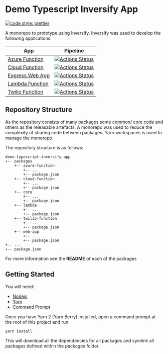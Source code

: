 # Demo Typescript Inversify App

[![code style: prettier](https://img.shields.io/badge/code_style-prettier-ff69b4.svg)](https://github.com/prettier/prettier)

A monorepo to prototype using Inversify. Inversify was used to develop the following applications:

| App                                           | Pipeline                                                                                                                                                                                                 |
| --------------------------------------------- | -------------------------------------------------------------------------------------------------------------------------------------------------------------------------------------------------------- |
| [Azure Function](./packages/azure-function)   | [![Actions Status](https://github.com/RJPearson94/demo-typescript-inversify-app/workflows/Azure%20Function%20Pipeline/badge.svg)](https://github.com/RJPearson94/demo-typescript-inversify-app/actions)  |
| [Cloud Function](./packages/azure-function)   | [![Actions Status](https://github.com/RJPearson94/demo-typescript-inversify-app/workflows/Cloud%20Function%20Pipeline/badge.svg)](https://github.com/RJPearson94/demo-typescript-inversify-app/actions)  |
| [Express Web App](./packages/web-app)         | [![Actions Status](https://github.com/RJPearson94/demo-typescript-inversify-app/workflows/Web%20App%20Pipeline/badge.svg)](https://github.com/RJPearson94/demo-typescript-inversify-app/actions)         |
| [Lambda Function](./packages/lambda)          | [![Actions Status](https://github.com/RJPearson94/demo-typescript-inversify-app/workflows/Lambda%20Pipeline/badge.svg)](https://github.com/RJPearson94/demo-typescript-inversify-app/actions)            |
| [Twilio Function](./packages/twilio-function) | [![Actions Status](https://github.com/RJPearson94/demo-typescript-inversify-app/workflows/Twilio%20Function%20Pipeline/badge.svg)](https://github.com/RJPearson94/demo-typescript-inversify-app/actions) |

## Repository Structure

As the repository consists of many packages some common/ core code and others as the releasable artefacts. A monorepo was used to reduce the complexity of sharing code between packages. Yarn workspaces is used to manage the monorepo.

The repository structure is as follows:

```
demo-typescript-inversify-app
+-- packages
    +-- azure-function
        +-- ...
        +-- package.json
    +-- cloud-function
        +-- ...
        +-- package.json
    +-- core
        +-- ...
        +-- package.json
    +-- lambda
        +-- ...
        +-- package.json
    +-- twilio-function
        +-- ...
        +-- package.json
    +-- web-app
        +-- ...
        +-- package.json
+-- ...
+-- package.json
```

For more information see the **README** of each of the packages

## Getting Started

You will need:

- [Nodejs](https://nodejs.org/en/)
- [Yarn](https://yarnpkg.com)
- Command Prompt

Once you have Yarn 2 (Yarn Berry) installed, open a command prompt at the root of this project and run

```sh
yarn install
```

This will download all the dependencies for all packages and symlink all packages defined within the packages folder.
